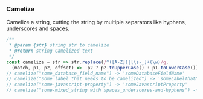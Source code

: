 ### Camelize

Camelize a string, cutting the string by multiple separators like
 hyphens, underscores and spaces.

```js
/**
 * @param {str} string str to camelize
 * @return string Camelized text
 */
const camelize = str => str.replace(/^([A-Z])|[\s-_]+(\w)/g, 
  (match, p1, p2, offset) =>  p2 ? p2.toUpperCase() : p1.toLowerCase());
// camelize("some_database_field_name") -> 'someDatabaseFieldName'
// camelize("Some label that needs to be camelized") -> 'someLabelThatNeedsToBeCamelized'
// camelize("some-javascript-property") -> 'someJavascriptProperty'
// camelize("some-mixed_string with spaces_underscores-and-hyphens") -> 'someMixedStringWithSpacesUnderscoresAndHyphens'
```
